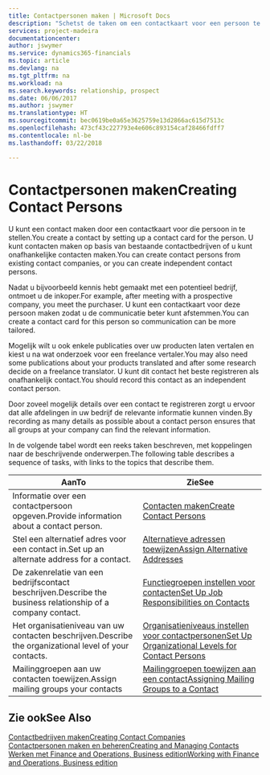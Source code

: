 ```yaml
---
title: Contactpersonen maken | Microsoft Docs
description: "Schetst de taken om een contactkaart voor een persoon te maken, bijvoorbeeld een prospect of leverancier, om de relatie te helpen definiëren en communicatie af te stemmen."
services: project-madeira
documentationcenter: 
author: jswymer
ms.service: dynamics365-financials
ms.topic: article
ms.devlang: na
ms.tgt_pltfrm: na
ms.workload: na
ms.search.keywords: relationship, prospect
ms.date: 06/06/2017
ms.author: jswymer
ms.translationtype: HT
ms.sourcegitcommit: bec0619be0a65e3625759e13d2866ac615d7513c
ms.openlocfilehash: 473cf43c227793e4e606c893154caf28466fdff7
ms.contentlocale: nl-be
ms.lasthandoff: 03/22/2018

---
```

# <a name="creating-contact-persons"></a><span data-ttu-id="ad089-103">Contactpersonen maken</span><span class="sxs-lookup"><span data-stu-id="ad089-103">Creating Contact Persons</span></span>
<span data-ttu-id="ad089-104">U kunt een contact maken door een contactkaart voor die persoon in te stellen.</span><span class="sxs-lookup"><span data-stu-id="ad089-104">You create a contact by setting up a contact card for the person.</span></span> <span data-ttu-id="ad089-105">U kunt contacten maken op basis van bestaande contactbedrijven of u kunt onafhankelijke contacten maken.</span><span class="sxs-lookup"><span data-stu-id="ad089-105">You can create contact persons from existing contact companies, or you can create independent contact persons.</span></span>

<span data-ttu-id="ad089-106">Nadat u bijvoorbeeld kennis hebt gemaakt met een potentieel bedrijf, ontmoet u de inkoper.</span><span class="sxs-lookup"><span data-stu-id="ad089-106">For example, after meeting with a prospective company, you meet the purchaser.</span></span> <span data-ttu-id="ad089-107">U kunt een contactkaart voor deze persoon maken zodat u de communicatie beter kunt afstemmen.</span><span class="sxs-lookup"><span data-stu-id="ad089-107">You can create a contact card for this person so communication can be more tailored.</span></span>

<span data-ttu-id="ad089-108">Mogelijk wilt u ook enkele publicaties over uw producten laten vertalen en kiest u na wat onderzoek voor een freelance vertaler.</span><span class="sxs-lookup"><span data-stu-id="ad089-108">You may also need some publications about your products translated and after some research decide on a freelance translator.</span></span> <span data-ttu-id="ad089-109">U kunt dit contact het beste registreren als onafhankelijk contact.</span><span class="sxs-lookup"><span data-stu-id="ad089-109">You should record this contact as an independent contact person.</span></span>

<span data-ttu-id="ad089-110">Door zoveel mogelijk details over een contact te registreren zorgt u ervoor dat alle afdelingen in uw bedrijf de relevante informatie kunnen vinden.</span><span class="sxs-lookup"><span data-stu-id="ad089-110">By recording as many details as possible about a contact person ensures that all groups at your company can find the relevant information.</span></span>

<span data-ttu-id="ad089-111">In de volgende tabel wordt een reeks taken beschreven, met koppelingen naar de beschrijvende onderwerpen.</span><span class="sxs-lookup"><span data-stu-id="ad089-111">The following table describes a sequence of tasks, with links to the topics that describe them.</span></span>

| <span data-ttu-id="ad089-112">Aan</span><span class="sxs-lookup"><span data-stu-id="ad089-112">To</span></span> | <span data-ttu-id="ad089-113">Zie</span><span class="sxs-lookup"><span data-stu-id="ad089-113">See</span></span> |
| --- | --- |
| <span data-ttu-id="ad089-114">Informatie over een contactpersoon opgeven.</span><span class="sxs-lookup"><span data-stu-id="ad089-114">Provide information about a contact person.</span></span> |[<span data-ttu-id="ad089-115">Contacten maken</span><span class="sxs-lookup"><span data-stu-id="ad089-115">Create Contact Persons</span></span>](marketing-how-create-contact-persons.md) |
| <span data-ttu-id="ad089-116">Stel een alternatief adres voor een contact in.</span><span class="sxs-lookup"><span data-stu-id="ad089-116">Set up an alternate address for a contact.</span></span> |[<span data-ttu-id="ad089-117">Alternatieve adressen toewijzen</span><span class="sxs-lookup"><span data-stu-id="ad089-117">Assign Alternative Addresses</span></span>](marketing-how-assign-alternate-address.md) |
| <span data-ttu-id="ad089-118">De zakenrelatie van een bedrijfscontact beschrijven.</span><span class="sxs-lookup"><span data-stu-id="ad089-118">Describe the business relationship of a company contact.</span></span> |[<span data-ttu-id="ad089-119">Functiegroepen instellen voor contacten</span><span class="sxs-lookup"><span data-stu-id="ad089-119">Set Up Job Responsibilities on Contacts</span></span>](marketing-job-responsibilities.md) |
| <span data-ttu-id="ad089-120">Het organisatieniveau van uw contacten beschrijven.</span><span class="sxs-lookup"><span data-stu-id="ad089-120">Describe the organizational level of your contacts.</span></span> |[<span data-ttu-id="ad089-121">Organisatieniveaus instellen voor contactpersonen</span><span class="sxs-lookup"><span data-stu-id="ad089-121">Set Up Organizational Levels for Contact Persons</span></span>](marketing-organizational-levels.md) |
| <span data-ttu-id="ad089-122">Mailinggroepen aan uw contacten toewijzen.</span><span class="sxs-lookup"><span data-stu-id="ad089-122">Assign mailing groups your contacts</span></span> |[<span data-ttu-id="ad089-123">Mailinggroepen toewijzen aan een contact</span><span class="sxs-lookup"><span data-stu-id="ad089-123">Assigning Mailing Groups to a Contact</span></span>](marketing-mailing-groups.md) |

## <a name="see-also"></a><span data-ttu-id="ad089-124">Zie ook</span><span class="sxs-lookup"><span data-stu-id="ad089-124">See Also</span></span>
[<span data-ttu-id="ad089-125">Contactbedrijven maken</span><span class="sxs-lookup"><span data-stu-id="ad089-125">Creating Contact Companies</span></span>](marketing-create-contact-companies.md)  
[<span data-ttu-id="ad089-126">Contactpersonen maken en beheren</span><span class="sxs-lookup"><span data-stu-id="ad089-126">Creating and Managing Contacts</span></span>]()  
[<span data-ttu-id="ad089-127">Werken met Finance and Operations, Business edition</span><span class="sxs-lookup"><span data-stu-id="ad089-127">Working with Finance and Operations, Business edition</span></span>](ui-work-product.md)

